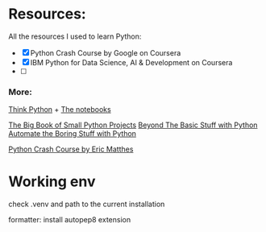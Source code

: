 # Resources:

All the resources I used to learn Python:

- [x] Python Crash Course by Google on Coursera
- [x] IBM Python for Data Science, AI & Development on Coursera
- [ ] 



### More:

[Think Python](https://greenteapress.com/wp/think-python-3rd-edition/) + [The notebooks](https://allendowney.github.io/ThinkPython/)

[The Big Book of Small Python Projects](https://inventwithpython.com/bigbookpython/)
[Beyond The Basic Stuff with Python](https://inventwithpython.com/beyond/)
[Automate the Boring Stuff with Python](https://automatetheboringstuff.com)


[Python Crash Course by Eric Matthes](https://github.com/ehmatthes/pcc_3e)


# Working env

check .venv and path to the current installation

formatter:
install autopep8 extension

